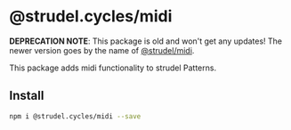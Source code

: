 # @strudel.cycles/midi

**DEPRECATION NOTE**: This package is old and won't get any updates! The newer version goes by the name of [@strudel/midi](https://www.npmjs.com/package/@strudel/midi).

This package adds midi functionality to strudel Patterns.

## Install

```sh
npm i @strudel.cycles/midi --save
```
